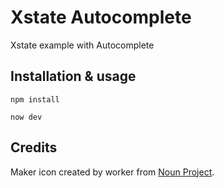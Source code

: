 # Xstate Autocomplete

Xstate example with Autocomplete

## Installation & usage

```shell
npm install
```

```shell
now dev
```

## Credits

Maker icon created by worker from [Noun Project](https://thenounproject.com/search/?q=point&i=2450190).

